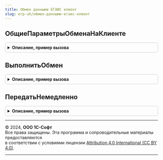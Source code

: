 ```yaml
---
title: Обмен данными ЕГАИС клиент
slug: erp-uh/обмен-данными-егаис-клиент
---
```



## ОбщиеПараметрыОбменаНаКлиенте
<details style="margin: 1em 0; padding: 0.5em; border: 1px solid #ccc; border-radius: 6px;">

<summary style="font-weight: bold; cursor: pointer;">Описание, пример вызова</summary>

```bsl

Функция ОбщиеПараметрыОбменаНаКлиенте(Источник = Неопределено) Экспорт
```

Пример вызова
```bsl
Результат = ОбменДаннымиЕГАИСКлиент.ОбщиеПараметрыОбменаНаКлиенте(Источник);
```
</details>

## ВыполнитьОбмен
<details style="margin: 1em 0; padding: 0.5em; border: 1px solid #ccc; border-radius: 6px;">

<summary style="font-weight: bold; cursor: pointer;">Описание, пример вызова</summary>

```bsl

// Выполняет отправку подготовленных сообщений, загрузку новых документов, обработку ответов из ЕГАИС.
//
// Параметры:
//  ОрганизацииЕГАИС - Неопределено, Массив, СправочникСсылка.КлассификаторОрганизацийЕГАИС - Организации ЕГАИС, по которым необходимо выполнить обмен.
//  ОповещениеПриЗавершении - ОписаниеОповещения - Оповещение при завершении операции.
//  ИдентификаторВладельца - УникальныйИдентификатор, Истина - Уникальный идентификатор формы для сообщений обмена, Неопределено, Истина (обмен в основной форме)
//     В результат передается массив структур Изменения, см. функцию ОбменДаннымиЕГАИСКлиентСервер.СтруктураИзменения().
//
Процедура ВыполнитьОбмен(ОрганизацииЕГАИС = Неопределено, ОповещениеПриЗавершении = Неопределено, ИдентификаторВладельца = Неопределено) Экспорт
```

Пример вызова
```bsl
ОбменДаннымиЕГАИСКлиент.ВыполнитьОбмен(ОрганизацииЕГАИС, ОповещениеПриЗавершении, ИдентификаторВладельца);
```
</details>

## ПередатьНемедленно
<details style="margin: 1em 0; padding: 0.5em; border: 1px solid #ccc; border-radius: 6px;">

<summary style="font-weight: bold; cursor: pointer;">Описание, пример вызова</summary>

```bsl

// Формирует сообщение и сразу же передает его в УТМ.
//
// Параметры:
//  ДокументСсылка - ДокументСсылка - документ, по которому формируется сообщение в ЕГАИС.
//  ДальнейшееДействие - ПеречислениеСсылка.ДальнейшиеДействияПоВзаимодействиюЕГАИС - выполняемая операция обмена.
//  ДополнительныеПараметры - Структура со свойствами:
//   * НомерЧека - Число - Номер чека ККМ.
//   * НомерСмены - Число - Номер смены.
//  ОповещениеПриЗавершении - ОписаниеОповещения - Оповещение при завершении операции.
//  ИдентификаторВладельца - УникальныйИдентификатор - Уникальный идентификатор формы для сообщений обмена
//     В результат передается массив структур Изменения, см. функцию ИнтеграцияЕГАИСКлиентСервер.СтруктураИзменения().
//
Процедура ПередатьНемедленно(ДокументСсылка, ДальнейшееДействие, ДополнительныеПараметры, ОповещениеПриЗавершении, ИдентификаторВладельца = Неопределено) Экспорт
```

Пример вызова
```bsl
ОбменДаннымиЕГАИСКлиент.ПередатьНемедленно(ДокументСсылка, ДальнейшееДействие, ДополнительныеПараметры, ОповещениеПриЗавершении, ИдентификаторВладельца);
```
</details>

---

© 2024, **ООО 1С-Софт**  
Все права защищены. Эта программа и сопроводительные материалы предоставляются  
в соответствии с условиями лицензии [Attribution 4.0 International (CC BY 4.0)](https://creativecommons.org/licenses/by/4.0/legalcode).

---
